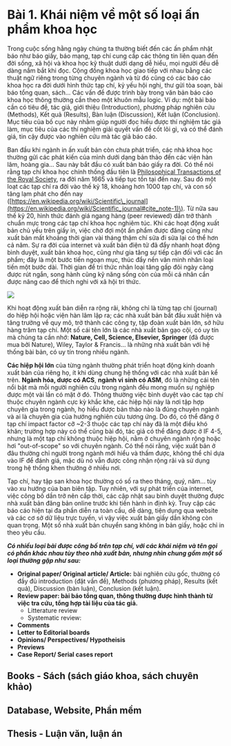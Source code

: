 # Bài 1. Khái niệm về một số loại ấn phẩm khoa học

Trong cuộc sống hằng ngày chúng ta thường biết đến các ấn phẩm nhật báo như báo giấy, báo mạng, tạp chí cung cấp các thông tin liên quan đến đời sống, xã hội và khoa học kỹ thuật dưới dạng dễ hiểu, mọi người đều dễ dàng nắm bắt khi đọc. Cộng đồng khoa học giao tiếp với nhau bằng các thuật ngữ riêng trong từng chuyên ngành và từ đó cũng có các báo cáo khoa học ra đời dưới hình thức tạp chí, kỷ yếu hội nghị, thư gửi tòa soạn, bài báo tổng quan, sách... Các vấn đề được trình bày trong văn bản báo cáo khoa học thông thường cần theo một khuôn mẫu logic. Ví dụ: một bài báo cần có tiêu đề, tác giả, giới thiệu \(Introduction\), phương pháp nghiên cứu \(Methods\), Kết quả \(Results\), Bàn luận \(Discussion\), Kết luận \(Conclusion\). Mục tiêu của bố cục này nhằm giúp người đọc hiểu được thí nghiệm tác giả làm, mục tiêu của các thí nghiệm giải quyết vấn đề cốt lõi gì, và có thể đánh giá, tin cậy được vào nghiên cứu mà tác giả báo cáo.

Ban đầu khi ngành in ấn xuất bản còn chưa phát triển, các nhà khoa học thường gửi các phát kiến của mình dưới dạng bản thảo đến các viện hàn lâm, hoàng gia... Sau này bắt đầu có xuất bản báo giấy ra đời. Có thể nói rằng tạp chí khoa học chính thống đầu tiên là [Philosophical Transactions of the Royal Society](https://en.wikipedia.org/wiki/Philosophical_Transactions_of_the_Royal_Society), ra đời năm 1665 và tiếp tục tồn tại đến nay. Sau đó một loạt các tạp chí ra đời vào thế kỷ 18, khoảng hơn 1000 tạp chí, và con số tăng lạm phát cho đến nay \([https://en.wikipedia.org/wiki/Scientific\_journal](https://en.wikipedia.org/wiki/Scientific_journal#cite_note-1)\). Từ nữa sau thế kỷ 20, hình thức đánh giá ngang hàng \(peer reviewed\) dần trở thành chuẩn mực trong các tạp chí khoa học nghiêm túc. Khi các hoạt động xuất bản chủ yếu trên giấy in, việc chờ đợi một ấn phẩm được đăng cũng như xuất bản mất khoảng thời gian vài tháng thậm chí sửa đi sửa lại có thể hơn cả năm. Sự ra đời của internet và xuất bản điện tử đã đẩy nhanh hoạt động bình duyệt, xuất bản khoa học, cũng như gia tăng sự tiếp cận đối với các ấn phẩm; đây là một bước tiến ngoạn mục, thúc đẩy nền văn minh nhân loại tiến một bước dài. Thời gian để tri thức nhân loại tăng gấp đôi ngày càng được rút ngắn, song hành cũng kỹ năng sống còn của mỗi cá nhân cần được nâng cao để thích nghi với xã hội tri thức.

![](https://gblobscdn.gitbook.com/assets%2F-MTg5Ifuh2GvLtU2rtxW%2F-MTwItkTxfzlgFV6toOz%2F-MTwIvZ60r1CIDpYvti3%2Fimage.png?alt=media&token=2676ea03-924c-4852-873a-eb63762db291)

Khi hoạt động xuất bản diễn ra rộng rãi, không chỉ là từng tạp chí \(journal\) do hiệp hội hoặc viện hàn lâm lập ra; các nhà xuất bản bắt đầu xuất hiện và tăng trưởng về quy mô, trở thành các công ty, tập đoàn xuất bản lớn, sở hữu hàng trăm tạp chí. Một số cái tên lớn là các nhà xuất bản gạo cội, có uy tín mà chúng ta cần nhớ: **Nature, Cell, Science, Elsevier, Springer** \(đã được mua bởi Nature\), Wiley, Taylor & Francis... là những nhà xuất bản với hệ thống bài bản, có uy tín trong nhiều ngành.

**Các hiệp hội lớn** của từng ngành thường phát triển hoạt động kinh doanh xuất bản của riêng họ, ít khi dùng chung hệ thống với các nhà xuất bản kể trên. **Ngành hóa, dược có ACS**, **ngành vi sinh có ASM**, đó là những cái tên nổi bật mà mỗi người nghiên cứu trong ngành đều mong muốn sự nghiệp được một vài lần có mặt ở đó. Thông thường việc bình duyệt vào các tạp chí thuộc chuyên ngành cực kỳ khắc khe, các hiệp hội này là nơi tập hợp chuyên gia trong ngành, họ hiểu được bản thảo nào là đúng chuyên ngành và ai là chuyên gia của hướng nghiên cứu tương ứng. Do đó, có thể đăng ở tạp chí impact factor cỡ ~2-3 thuộc các tạp chí này đã là một điều khó khăn; trường hợp này có thể cũng bài đó, tác giả có thể đăng được ở IF 4-5, nhưng là một tạp chí không thuộc hiệp hội, nằm ở chuyên ngành rộng hoặc hơi "out-of-scope" so với chuyên ngành. Có thể nói rằng, việc xuất bản ở đâu thường chỉ người trong ngành mới hiểu và thấm được, không thể chỉ dựa vào IF để đánh giá, mặc dù nó vẫn được công nhận rộng rãi và sử dụng trong hệ thống khen thưởng ở nhiều nơi.

Tạp chí, hay tập san khoa học thường có số ra theo tháng, quý, năm... tùy vào xu hướng của ban biên tập. Tuy nhiên, với sự phát triển của internet, việc công bố dần trở nên cấp thời, các cập nhật sau bình duyệt thường được nhà xuất bản đăng bản online trước khi tiến hành in định kỳ. Truy cập các báo cáo hiện tại đa phần diễn ra toàn cầu, dễ dàng, tiện dụng qua website và các cơ sở dữ liệu trực tuyến, vì vậy việc xuất bản giấy dần không còn quan trọng. Một số nhà xuất bản chuyển sang không in bản giấy, hoặc chỉ in theo yêu cầu.

_**Có nhiều loại bài được công bố trên tạp chí, với các khái niệm và tên gọi có phần khác nhau tùy theo nhà xuất bản, nhưng nhìn chung gồm một số loại thường gặp như sau:**_

* **Original paper/ Original article/ Article:** bài nghiên cứu gốc, thường có đầy đủ introduction \(đặt vấn đề\), Methods \(phương pháp\), Results \(kết quả\), Discussion \(bàn luận\), Conclusion \(kết luận\).
* **Review paper: bài báo tổng quan, thông thường được hình thành từ việc tra cứu, tổng hợp tài liệu của tác giả.**
  * Litterature review
  * Systematic review:
* **Comments**
* **Letter to Editorial boards**
* **Opinions/ Perspectives/ Hypotheisis**
* **Previews**
* **Case Report/ Serial cases report**

## **Books - Sách \(sách giáo khoa, sách chuyên khảo\)** <a id="books-sach-sach-giao-khoa-sach-chuyen-khao"></a>

## **Database, Website, Phần mềm** <a id="database-website-phan-mem"></a>

## **Thesis - Luận văn, luận án** <a id="thesis-luan-van-luan-an"></a>

